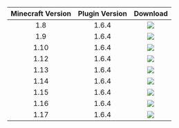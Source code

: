 | Minecraft Version      | Plugin Version | Download    |
|   :----:   |    :----:   |    :----:   |
| 1.8      | 1.6.4       | [<img src="https://raw.githubusercontent.com/lakeboy93/Money4Mobs/master/images/download%20button.png">](https://github.com/lakeboy93/Money4Mobs/raw/master/jar%20files/1.8---Money4Mobs-v1.6.4.jar)  |
| 1.9   | 1.6.4    | [<img src="https://raw.githubusercontent.com/lakeboy93/Money4Mobs/master/images/download%20button.png">](https://github.com/lakeboy93/Money4Mobs/raw/master/jar%20files/1.9---Money4Mobs-v1.6.4.jar)      |
| 1.10      | 1.6.4       | [<img src="https://raw.githubusercontent.com/lakeboy93/Money4Mobs/master/images/download%20button.png">](https://github.com/lakeboy93/Money4Mobs/raw/master/jar%20files/1.10---Money4Mobs-v1.6.4.jar)  |
| 1.12   | 1.6.4        | [<img src="https://raw.githubusercontent.com/lakeboy93/Money4Mobs/master/images/download%20button.png">](https://github.com/lakeboy93/Money4Mobs/raw/master/jar%20files/1.12---Money4Mobs-v1.6.4.jar)      |
| 1.13      | 1.6.4       | [<img src="https://raw.githubusercontent.com/lakeboy93/Money4Mobs/master/images/download%20button.png">](https://github.com/lakeboy93/Money4Mobs/raw/master/jar%20files/1.13---Money4Mobs-v1.6.4.jar)  |
| 1.14   | 1.6.4        | [<img src="https://raw.githubusercontent.com/lakeboy93/Money4Mobs/master/images/download%20button.png">](https://github.com/lakeboy93/Money4Mobs/raw/master/jar%20files/1.14---Money4Mobs-v1.6.4.jar)      |
| 1.15      | 1.6.4      | [<img src="https://raw.githubusercontent.com/lakeboy93/Money4Mobs/master/images/download%20button.png">](https://github.com/lakeboy93/Money4Mobs/raw/master/jar%20files/1.15---Money4Mobs-v1.6.4.jar)  |
| 1.16   | 1.6.4       | [<img src="https://raw.githubusercontent.com/lakeboy93/Money4Mobs/master/images/download%20button.png">](https://github.com/lakeboy93/Money4Mobs/raw/master/jar%20files/1.16---Money4Mobs-v1.6.4.jar)      |
| 1.17   | 1.6.4      | [<img src="https://raw.githubusercontent.com/lakeboy93/Money4Mobs/master/images/download%20button.png">](https://github.com/lakeboy93/Money4Mobs/raw/master/jar%20files/1.17---Money4Mobs-v1.6.4.jar)      |
